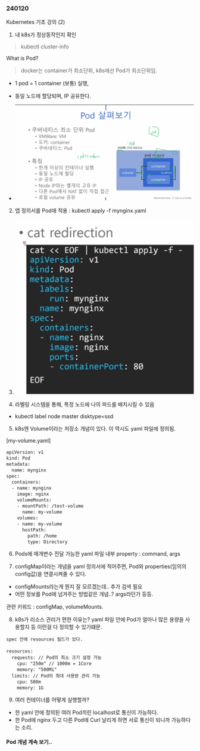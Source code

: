 ### 240120

Kubernetes 기초 강의 (2)

1. 내 k8s가 정상동작인지 확인
> kubectl cluster-info

What is Pod?

 > docker는 container가 최소단위, k8s에선 Pod가 최소단위임.

 - 1 pod = 1 container (보통) 실행, 

 - 동일 노드에 할당되며, IP 공유한다.

 - ![Alt Text](./img/240120_1.png)

2. 앱 정의서를 Pod에 적용 : kubectl apply -f mynginx.yaml

3. ![Alt Text](./img/240120_2.png)

4. 라벨링 시스템을 통해, 특정 노드에 나의 파드를 배치시킬 수 있음
  - kubectl label node master disktype=ssd

5. k8s엔 Volume이라는 저장소 개념이 있다. 이 역시도 yaml 파일에 정의됨.

[my-volume.yaml]
```
apiVersion: v1
kind: Pod
metadata:
  name: mynginx
spec:
  containers:
  - name: mynginx
    image: nginx
    volumeMounts:
    - mountPath: /test-volume
      name: my-volume
    volumes:
    - name: my-volume
      hostPath:
        path: /home
        type: Directory
```

6. Pods에 매개변수 전달 가능한 yaml 파일 내부 property : command, args

7. configMap이라는 개념을 yaml 정의서에 적어주면, Pod와 properties(임의의 config값)을 연결시켜줄 수 있다.
 - configMounts라는게 뭔지 잘 모르겠는데.. 추가 검색 필요
 - 어떤 정보를 Pod에 넘겨주는 방법같은 개념..? args라던가 등등.

관련 키워드 : configMap, volumeMounts.


8. k8s가 리소스 관리가 편한 이유는? yaml 파일 안에 Pod가 얼마나 많은 용량을 사용할지 등 이런걸 다 정의할 수 있기떄문.

```
spec 안에 resources 필드가 있다.

resources:
  requests: // Pod의 최소 크기 설정 가능
    cpu: "250m" // 1000m = 1Core
    memory: "500Mi"
  limits: // Pod의 최대 사용량 관리 가능
    cpu: 500m
    memory: 1G
```

9. 여러 컨테이너를 어떻게 실행할까?
 - 한 yaml 안에 정의된 여러 Pod끼린 localhost로 통신이 가능하다.
 - 한 Pod에 nginx 두고 다른 Pod에 Curl 날리게 하면 서로 통신이 되니까 가능하다는 소리.


#### Pod 개념 계속 보기..
